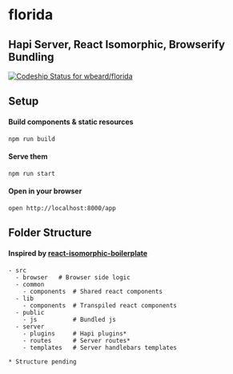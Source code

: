 # florida
## Hapi Server, React Isomorphic, Browserify Bundling

[ ![Codeship Status for wbeard/florida](https://codeship.com/projects/2086e2b0-d0ca-0132-952c-2af27bf90e4e/status?branch=master)](https://codeship.com/projects/77102)

## Setup

#### Build components & static resources
    npm run build

#### Serve them
    npm run start

#### Open in your browser
    open http://localhost:8000/app


## Folder Structure

#### Inspired by [react-isomorphic-boilerplate](https://github.com/jesstelford/react-isomorphic-boilerplate)

    - src
      - browser   # Browser side logic
      - common
        - components  # Shared react components
      - lib
        - components  # Transpiled react components
      - public
        - js          # Bundled js
      - server
        - plugins     # Hapi plugins*
        - routes      # Server routes*
        - templates   # Server handlebars templates

    * Structure pending
